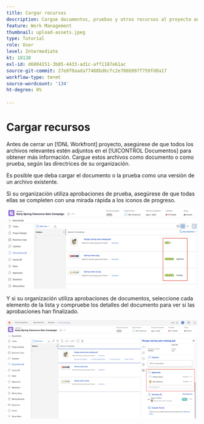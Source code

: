 ```yaml
---
title: Cargar recursos
description: Cargue documentos, pruebas y otros recursos al proyecto antes de cerrarlo para asegurarse de que todos los datos relevantes estén asociados al proyecto.
feature: Work Management
thumbnail: upload-assets.jpeg
type: Tutorial
role: User
level: Intermediate
kt: 10138
exl-id: d6004151-3b05-4433-ad1c-aff1187e61ac
source-git-commit: 27e8f0aada77488bd6cfc2e786b997f759fd0a17
workflow-type: tm+mt
source-wordcount: '134'
ht-degree: 0%

---
```


# Cargar recursos

Antes de cerrar un [!DNL Workfront] proyecto, asegúrese de que todos los archivos relevantes estén adjuntos en el [!UICONTROL Documentos] para obtener más información. Cargue estos archivos como documento o como prueba, según las directrices de su organización.

Es posible que deba cargar el documento o la prueba como una versión de un archivo existente.

Si su organización utiliza aprobaciones de prueba, asegúrese de que todas ellas se completen con una mirada rápida a los iconos de progreso.

![Página Documentos que muestra los iconos de progreso](assets/planner-fund-proof-progress-icons.png)

Y si su organización utiliza aprobaciones de documentos, seleccione cada elemento de la lista y compruebe los detalles del documento para ver si las aprobaciones han finalizado.

![Resumen lateral en la página Documentos que muestra la aprobación del documento](assets/planner-fund-document-approval.png)

<!---
learn more urls
Create proofs
Add new documents to Workfront
--->
